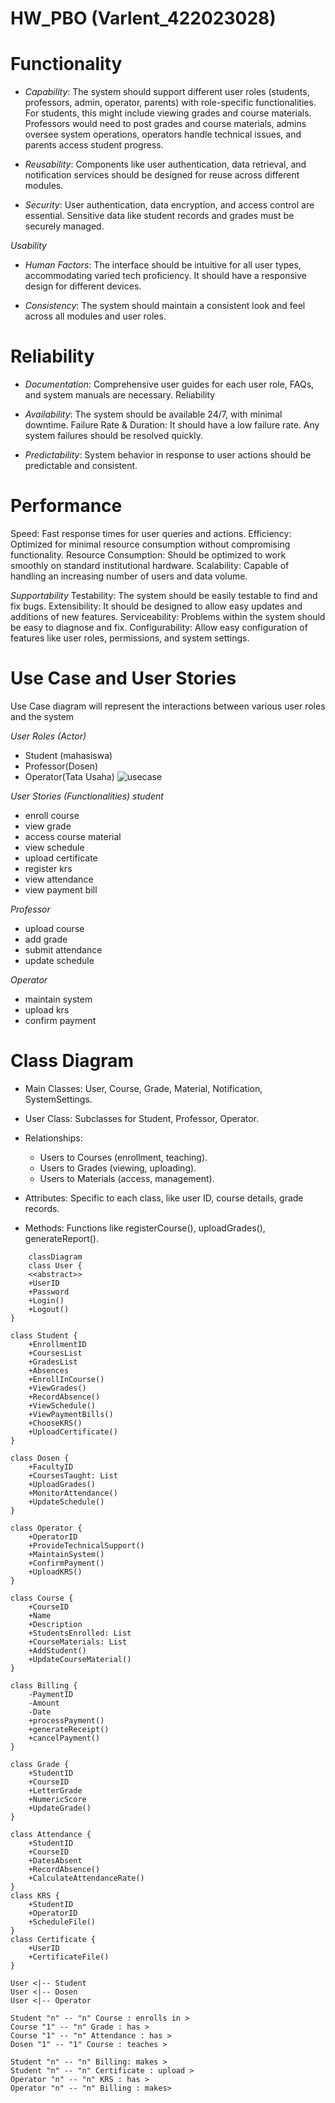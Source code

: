 # HW_PBO (Varlent_422023028)
# Functionality
* *Capability*: The system should support different user roles (students, professors, admin, operator, parents) with role-specific functionalities. For students, this might include viewing grades and course materials. Professors would need to post grades and course materials, admins oversee system operations, operators handle technical issues, and parents access student progress.

* *Reusability*: Components like user authentication, data retrieval, and notification services should be designed for reuse across different modules.

* *Security*: User authentication, data encryption, and access control are essential. Sensitive data like student records and grades must be securely managed.

*Usability*
* *Human Factors*: The interface should be intuitive for all user types, accommodating varied tech proficiency. It should have a responsive design for different devices.

* *Consistency*: The system should maintain a consistent look and feel across all modules and user roles.

# Reliability
* *Documentation*: Comprehensive user guides for each user role, FAQs, and system manuals are necessary.
Reliability

* *Availability*: The system should be available 24/7, with minimal downtime.
Failure Rate & Duration: It should have a low failure rate. Any system failures should be resolved quickly.

* *Predictability*: System behavior in response to user actions should be predictable and consistent.

# Performance
Speed: Fast response times for user queries and actions.
Efficiency: Optimized for minimal resource consumption without compromising functionality.
Resource Consumption: Should be optimized to work smoothly on standard institutional hardware.
Scalability: Capable of handling an increasing number of users and data volume.

*Supportability*
Testability: The system should be easily testable to find and fix bugs.
Extensibility: It should be designed to allow easy updates and additions of new features.
Serviceability: Problems within the system should be easy to diagnose and fix.
Configurability: Allow easy configuration of features like user roles, permissions, and system settings.

# Use Case and User Stories
Use Case diagram will represent the interactions between various user roles and the system

*User Roles (Actor)*
* Student (mahasiswa)
* Professor(Dosen)
* Operator(Tata Usaha)
![usecase](./Usecase%20PBO.drawio.png)

*User Stories (Functionalities)*
*student*
 * enroll course
 * view grade
 * access course material
 * view schedule
 * upload certificate
 * register krs
 * view attendance
 * view payment bill

 *Professor*
 * upload course
 * add grade
 * submit attendance
 * update schedule

*Operator*
* maintain system
* upload krs
* confirm payment

# Class Diagram
* Main Classes: User, Course, Grade, Material, Notification, SystemSettings.

* User Class: Subclasses for Student, Professor, Operator.

* Relationships:
  * Users to Courses (enrollment, teaching).
  * Users to Grades (viewing, uploading).
  * Users to Materials (access, management).

* Attributes: Specific to each class, like user ID, course details, grade records.

* Methods: Functions like registerCourse(), uploadGrades(), generateReport().

```mermaid
    classDiagram 
    class User {
    <<abstract>>
    +UserID
    +Password
    +Login()
    +Logout()
}

class Student {
    +EnrollmentID
    +CoursesList
    +GradesList
    +Absences
    +EnrollInCourse()
    +ViewGrades()
    +RecordAbsence()
    +ViewSchedule()
    +ViewPaymentBills()
    +ChooseKRS()
    +UploadCertificate()
}

class Dosen {
    +FacultyID
    +CoursesTaught: List
    +UploadGrades()
    +MonitorAttendance()
    +UpdateSchedule()
}

class Operator {
    +OperatorID
    +ProvideTechnicalSupport()
    +MaintainSystem()
    +ConfirmPayment()
    +UploadKRS()
}

class Course {
    +CourseID
    +Name
    +Description
    +StudentsEnrolled: List
    +CourseMaterials: List
    +AddStudent()
    +UpdateCourseMaterial()
}

class Billing {
    -PaymentID
    -Amount
    -Date
    +processPayment()
    +generateReceipt()
    +cancelPayment()
}

class Grade {
    +StudentID
    +CourseID
    +LetterGrade
    +NumericScore
    +UpdateGrade()
}

class Attendance {
    +StudentID
    +CourseID
    +DatesAbsent
    +RecordAbsence()
    +CalculateAttendanceRate()
}
class KRS {
    +StudentID
    +OperatorID
    +ScheduleFile()
}
class Certificate {
    +UserID
    +CertificateFile()
}

User <|-- Student
User <|-- Dosen
User <|-- Operator

Student "n" -- "n" Course : enrolls in >
Course "1" -- "n" Grade : has > 
Course "1" -- "n" Attendance : has >
Dosen "1" -- "1" Course : teaches >

Student "n" -- "n" Billing: makes >
Student "n" -- "n" Certificate : upload >
Operator "n" -- "n" KRS : has >
Operator "n" -- "n" Billing : makes>

```
